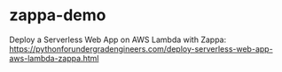 # zappa-demo
Deploy a Serverless Web App on AWS Lambda with Zappa: https://pythonforundergradengineers.com/deploy-serverless-web-app-aws-lambda-zappa.html
